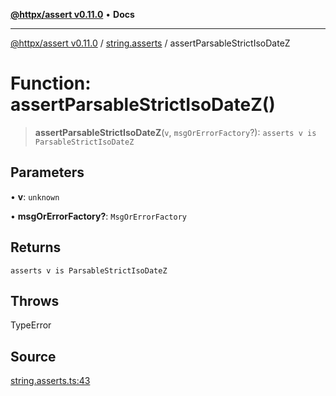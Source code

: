 [**@httpx/assert v0.11.0**](../../README.md) • **Docs**

***

[@httpx/assert v0.11.0](../../README.md) / [string.asserts](../README.md) / assertParsableStrictIsoDateZ

# Function: assertParsableStrictIsoDateZ()

> **assertParsableStrictIsoDateZ**(`v`, `msgOrErrorFactory`?): `asserts v is ParsableStrictIsoDateZ`

## Parameters

• **v**: `unknown`

• **msgOrErrorFactory?**: `MsgOrErrorFactory`

## Returns

`asserts v is ParsableStrictIsoDateZ`

## Throws

TypeError

## Source

[string.asserts.ts:43](https://github.com/belgattitude/httpx/blob/87fb49862cf7e06acc8e0c35f7b115413ff3c6fe/packages/assert/src/string.asserts.ts#L43)
